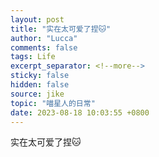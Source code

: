 ```yaml
---
layout: post
title: "实在太可爱了捏🐱"
author: "Lucca"
comments: false
tags: Life
excerpt_separator: <!--more-->
sticky: false
hidden: false
source: jike
topic: "喵星人的日常"
date: 2023-08-18 10:03:55 +0800
---
```


实在太可爱了捏🐱

<!--more-->
